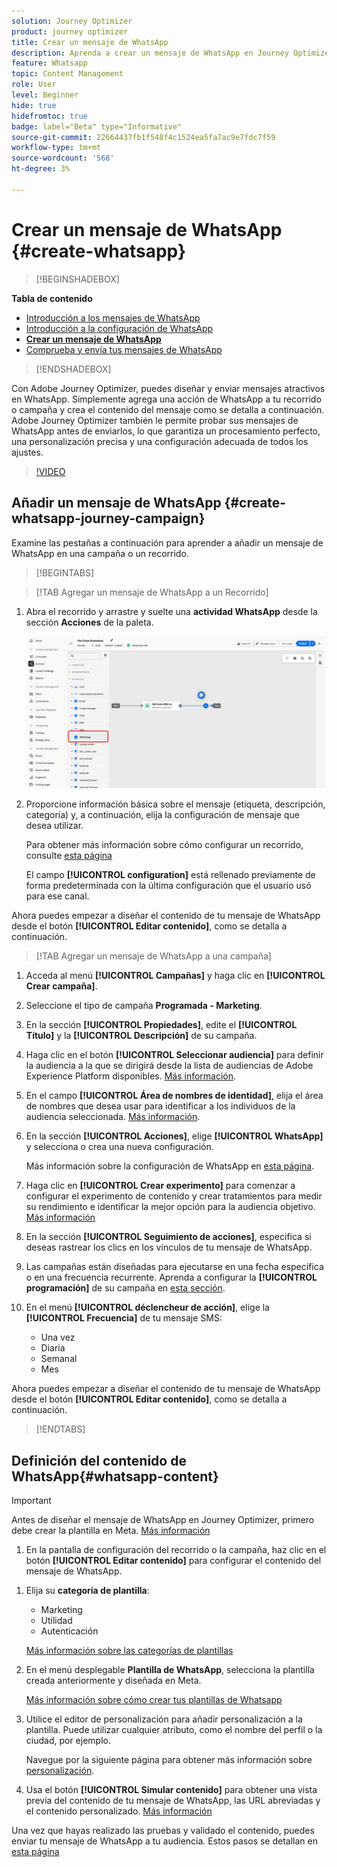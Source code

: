 ```yaml
---
solution: Journey Optimizer
product: journey optimizer
title: Crear un mensaje de WhatsApp
description: Aprenda a crear un mensaje de WhatsApp en Journey Optimizer
feature: Whatsapp
topic: Content Management
role: User
level: Beginner
hide: true
hidefromtoc: true
badge: label="Beta" type="Informative"
source-git-commit: 22664437fb1f548f4c1524ea5fa7ac9e7fdc7f59
workflow-type: tm+mt
source-wordcount: '568'
ht-degree: 3%

---
```


# Crear un mensaje de WhatsApp {#create-whatsapp}

>[!BEGINSHADEBOX]

**Tabla de contenido**

* [Introducción a los mensajes de WhatsApp](get-started-whatsapp.md)
* [Introducción a la configuración de WhatsApp](whatsapp-configuration.md)
* **[Crear un mensaje de WhatsApp](create-whatsapp.md)**
* [Comprueba y envía tus mensajes de WhatsApp](send-whatsapp.md)

>[!ENDSHADEBOX]

Con Adobe Journey Optimizer, puedes diseñar y enviar mensajes atractivos en WhatsApp. Simplemente agrega una acción de WhatsApp a tu recorrido o campaña y crea el contenido del mensaje como se detalla a continuación. Adobe Journey Optimizer también le permite probar sus mensajes de WhatsApp antes de enviarlos, lo que garantiza un procesamiento perfecto, una personalización precisa y una configuración adecuada de todos los ajustes.

>[!VIDEO](https://video.tv.adobe.com/v/3451621?learn=on)

## Añadir un mensaje de WhatsApp {#create-whatsapp-journey-campaign}

Examine las pestañas a continuación para aprender a añadir un mensaje de WhatsApp en una campaña o un recorrido.

>[!BEGINTABS]

>[!TAB Agregar un mensaje de WhatsApp a un Recorrido]

1. Abra el recorrido y arrastre y suelte una **actividad WhatsApp** desde la sección **Acciones** de la paleta.

   ![](assets/whatsapp-create-jo.png)

1. Proporcione información básica sobre el mensaje (etiqueta, descripción, categoría) y, a continuación, elija la configuración de mensaje que desea utilizar.

   Para obtener más información sobre cómo configurar un recorrido, consulte [esta página](../building-journeys/journey-gs.md)

   El campo **[!UICONTROL configuration]** está rellenado previamente de forma predeterminada con la última configuración que el usuario usó para ese canal.

Ahora puedes empezar a diseñar el contenido de tu mensaje de WhatsApp desde el botón **[!UICONTROL Editar contenido]**, como se detalla a continuación.

>[!TAB Agregar un mensaje de WhatsApp a una campaña]

1. Acceda al menú **[!UICONTROL Campañas]** y haga clic en **[!UICONTROL Crear campaña]**.

1. Seleccione el tipo de campaña **Programada - Marketing**.

1. En la sección **[!UICONTROL Propiedades]**, edite el **[!UICONTROL Título]** y la **[!UICONTROL Descripción]** de su campaña.

1. Haga clic en el botón **[!UICONTROL Seleccionar audiencia]** para definir la audiencia a la que se dirigirá desde la lista de audiencias de Adobe Experience Platform disponibles. [Más información](../audience/about-audiences.md).

1. En el campo **[!UICONTROL Área de nombres de identidad]**, elija el área de nombres que desea usar para identificar a los individuos de la audiencia seleccionada. [Más información](../event/about-creating.md#select-the-namespace).

1. En la sección **[!UICONTROL Acciones]**, elige **[!UICONTROL WhatsApp]** y selecciona o crea una nueva configuración.

   Más información sobre la configuración de WhatsApp en [esta página](whatsapp-configuration.md).

1. Haga clic en **[!UICONTROL Crear experimento]** para comenzar a configurar el experimento de contenido y crear tratamientos para medir su rendimiento e identificar la mejor opción para la audiencia objetivo. [Más información](../content-management/content-experiment.md)

1. En la sección **[!UICONTROL Seguimiento de acciones]**, especifica si deseas rastrear los clics en los vínculos de tu mensaje de WhatsApp.

1. Las campañas están diseñadas para ejecutarse en una fecha específica o en una frecuencia recurrente. Aprenda a configurar la **[!UICONTROL programación]** de su campaña en [esta sección](../campaigns/create-campaign.md#schedule).

1. En el menú **[!UICONTROL déclencheur de acción]**, elige la **[!UICONTROL Frecuencia]** de tu mensaje SMS:

   * Una vez
   * Diaria
   * Semanal
   * Mes

Ahora puedes empezar a diseñar el contenido de tu mensaje de WhatsApp desde el botón **[!UICONTROL Editar contenido]**, como se detalla a continuación.

>[!ENDTABS]

## Definición del contenido de WhatsApp{#whatsapp-content}

>[!IMPORTANT]
>
>Antes de diseñar el mensaje de WhatsApp en Journey Optimizer, primero debe crear la plantilla en Meta. [Más información](https://www.facebook.com/business/help/2055875911147364?id=2129163877102343)

1. En la pantalla de configuración del recorrido o la campaña, haz clic en el botón **[!UICONTROL Editar contenido]** para configurar el contenido del mensaje de WhatsApp.

<!--
1. Select **[!UICONTROL Template message]**.
-->

1. Elija su **categoría de plantilla**:

   * Marketing
   * Utilidad
   * Autenticación

   [Más información sobre las categorías de plantillas](https://developers.facebook.com/docs/whatsapp/updates-to-pricing/new-template-guidelines/#template-category-guidelines)

1. En el menú desplegable **Plantilla de WhatsApp**, selecciona la plantilla creada anteriormente y diseñada en Meta.

   [Más información sobre cómo crear tus plantillas de Whatsapp](https://www.facebook.com/business/help/2055875911147364?id=2129163877102343)

1. Utilice el editor de personalización para añadir personalización a la plantilla. Puede utilizar cualquier atributo, como el nombre del perfil o la ciudad, por ejemplo.

   Navegue por la siguiente página para obtener más información sobre [personalización](../personalization/personalize.md).

1. Usa el botón **[!UICONTROL Simular contenido]** para obtener una vista previa del contenido de tu mensaje de WhatsApp, las URL abreviadas y el contenido personalizado. [Más información](send-whatsapp.md)

Una vez que hayas realizado las pruebas y validado el contenido, puedes enviar tu mensaje de WhatsApp a tu audiencia. Estos pasos se detallan en [esta página](send-whatsapp.md)


<!--
* **[!UICONTROL Template message]**: Predefined message imported from Meta into Journey Optimizer. These are intended for sending notifications, alerts, or updates to your customers.

* **[!UICONTROL Response message]**: Message created in Journey Optimizer and sent in reply to customer queries or interactions.

>[!BEGINTABS]

>[!TAB Template message]

1. From the journey or campaign configuration screen, click the **[!UICONTROL Edit content]** button to configure the WhatsApp message content.

1. Select **[!UICONTROL Template message]**.

1. Choose your Template category. [Learn more](https://developers.facebook.com/docs/WhatsApp/updates-to-pricing/new-template-guidelines/)

1. From the **WhatsApp template** drop-down, select your previously created template designed in Meta.

1. Use the personalization editor to define content, add personalization and dynamic content. You can use any attribute, such as the profile name or city for example. You can also define conditional rules. Browse to the following pages to learn more about [personalization](../personalization/personalize.md) and [dynamic content](../personalization/get-started-dynamic-content.md) in the personalization editor.

1. Use the **[!UICONTROL Simulate content]** button to preview your WhatsApp message content, shortened URLs, and personalized content. [Learn more](send-whatsapp.md)

Once you have performed your tests and validated the content, you can send your WhatsApp message to your audience. These steps are detailed in [this page](send-whatsapp.md)

>[!TAB Response message]

1. From the journey or campaign configuration screen, click the **[!UICONTROL Edit content]** button to configure the WhatsApp message content.

1. Select **[!UICONTROL Response message]**.

1. Enter your text in the **[!UICONTROL Body]** field.

1. Use the personalization editor to define content, add personalization and dynamic content. You can use any attribute, such as the profile name or city for example. You can also define conditional rules. Browse to the following pages to learn more about [personalization](../personalization/personalize.md) and [dynamic content](../personalization/get-started-dynamic-content.md) in the personalization editor.

1. Use the **[!UICONTROL Simulate content]** button to preview your WhatsApp message content, shortened URLs, and personalized content. [Learn more](send-whatsapp.md)

Once you have performed your tests and validated the content, you can send your WhatsApp message to your audience. These steps are detailed in [this page](send-whatsapp.md)

>[!ENDTABS]
-->
